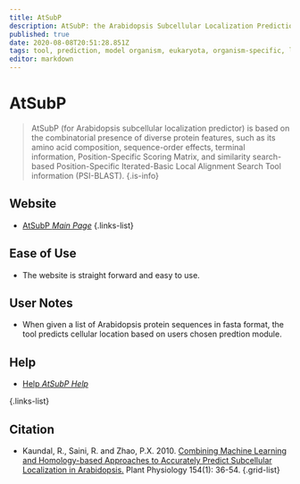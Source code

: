 ```yaml
---
title: AtSubP
description: AtSubP: the Arabidopsis Subcellular Localization Prediction Server   
published: true
date: 2020-08-08T20:51:28.851Z
tags: tool, prediction, model organism, eukaryota, organism-specific, localization
editor: markdown
---
```


# AtSubP

> AtSubP (for Arabidopsis subcellular localization predictor) is based on the combinatorial presence of diverse protein features, such as its amino acid composition, sequence-order effects, terminal information, Position-Specific Scoring Matrix, and similarity search-based Position-Specific Iterated-Basic Local Alignment Search Tool information (PSI-BLAST).
{.is-info}

 

## Website 

- [AtSubP *Main Page*](http://bioinfo3.noble.org/AtSubP/index.php?dowhat=AtSubP)
 {.links-list}


## Ease of Use

- The website is straight forward and easy to use.

## User Notes

- When given a list of Arabidopsis protein sequences in fasta format, the tool predicts cellular location based on users chosen predtion module. 

## Help

- [Help  *AtSubP Help*](http://bioinfo3.noble.org/AtSubP/index.php?dowhat=Help)

{.links-list}


## Citation 

- 	Kaundal, R., Saini, R. and Zhao, P.X. 2010. [Combining Machine Learning and Homology-based Approaches to Accurately Predict Subcellular Localization in Arabidopsis.](http://www.plantphysiol.org/cgi/content/full/154/1/36) Plant Physiology 154(1): 36-54.
{.grid-list}


